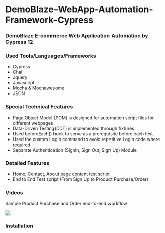 # DemoBlaze-WebApp-Automation-Framework-Cypress
### DemoBlaze E-commerce Web Application Automation by Cypress 12
### Used Tools/Languages/Frameworks
- Cypress
- Chai
- Jquery
- Javascript
- Mocha & Mochawesome
- JSON
### Special Technical Features
- Page Object Model (POM) is designed for automation script files for different webpages
- Data-Driven Testing(DDT) is implemented through fixtures
- Used beforeEach() hook to serve as a prerequisite before each test
- Used the custom Login command to avoid repetitive Login code where required
- Separate Authentication (SignIn, Sign Out, Sign Up) Module 
### Detailed Features
- Home, Contact, About page content test script
- End to End Test script (From Sign Up to Product Purchase/Order)
### Videos
Sample Product Purchase and Order end-to-end workflow

<img src ="https://github.com/ashik53/DemoBlaze-Webapp-Automation-Cypress/blob/master/cypress/reports/html/PurchaseOrderProduct_Test.js.gif" >

### Installation

